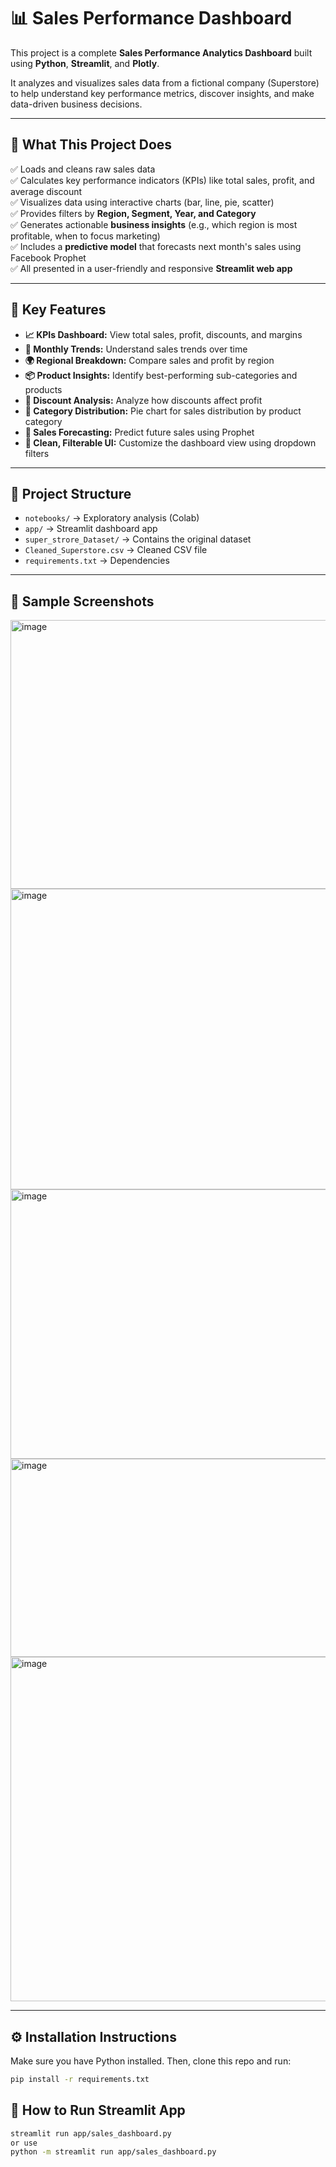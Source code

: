 # 📊 Sales Performance Dashboard

This project is a complete **Sales Performance Analytics Dashboard** built using **Python**, **Streamlit**, and **Plotly**.

It analyzes and visualizes sales data from a fictional company (Superstore) to help understand key performance metrics, discover insights, and make data-driven business decisions.

---

## 🚀 What This Project Does

✅ Loads and cleans raw sales data  
✅ Calculates key performance indicators (KPIs) like total sales, profit, and average discount  
✅ Visualizes data using interactive charts (bar, line, pie, scatter)  
✅ Provides filters by **Region, Segment, Year, and Category**  
✅ Generates actionable **business insights** (e.g., which region is most profitable, when to focus marketing)  
✅ Includes a **predictive model** that forecasts next month's sales using Facebook Prophet  
✅ All presented in a user-friendly and responsive **Streamlit web app**

---

## 🧠 Key Features

- **📈 KPIs Dashboard:** View total sales, profit, discounts, and margins
- **📅 Monthly Trends:** Understand sales trends over time
- **🌍 Regional Breakdown:** Compare sales and profit by region
- **📦 Product Insights:** Identify best-performing sub-categories and products
- **💸 Discount Analysis:** Analyze how discounts affect profit
- **🧩 Category Distribution:** Pie chart for sales distribution by product category
- **🔮 Sales Forecasting:** Predict future sales using Prophet
- **🧹 Clean, Filterable UI:** Customize the dashboard view using dropdown filters

---

## 📁 Project Structure
- `notebooks/` → Exploratory analysis (Colab)
- `app/` → Streamlit dashboard app
- `super_strore_Dataset/` → Contains the original dataset
- `Cleaned_Superstore.csv` → Cleaned CSV file
- `requirements.txt` → Dependencies

---

## 📸 Sample Screenshots

<img width="833" height="430" alt="image" src="https://github.com/user-attachments/assets/06d3389f-954a-4279-bb89-94888f446c71" />

<img width="798" height="481" alt="image" src="https://github.com/user-attachments/assets/157e956a-c692-485a-866c-135b8f7e45ec" />

<img width="793" height="431" alt="image" src="https://github.com/user-attachments/assets/9e1744eb-a305-40b2-8204-2bdb711caa4e" />

<img width="718" height="317" alt="image" src="https://github.com/user-attachments/assets/a08ee8ff-2ad6-4886-90a4-e928547a7737" />

<img width="583" height="551" alt="image" src="https://github.com/user-attachments/assets/ff03b21e-320a-42e5-9d08-6141365ec0f6" />

---

## ⚙️ Installation Instructions

Make sure you have Python installed. Then, clone this repo and run:

```bash
pip install -r requirements.txt
```

## 🚀 How to Run Streamlit App
```bash
streamlit run app/sales_dashboard.py
or use
python -m streamlit run app/sales_dashboard.py
```
